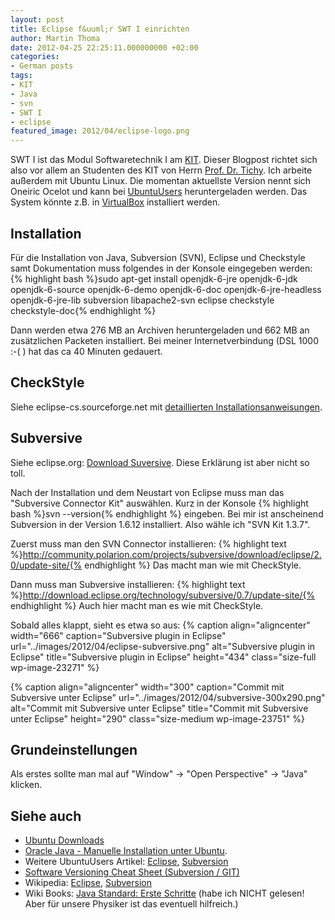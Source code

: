 ```yaml
---
layout: post
title: Eclipse f&uuml;r SWT I einrichten
author: Martin Thoma
date: 2012-04-25 22:25:11.000000000 +02:00
categories:
- German posts
tags:
- KIT
- Java
- svn
- SWT I
- eclipse
featured_image: 2012/04/eclipse-logo.png
---
```

<div class="info">SWT I ist das Modul Softwaretechnik I am <a href="http://de.wikipedia.org/wiki/Karlsruher_Institut_f%C3%BCr_Technologie">KIT</a>. Dieser Blogpost richtet sich also vor allem an Studenten des KIT von Herrn <a href="http://www.ipd.uka.de/Tichy/people.php?id=15">Prof. Dr. Tichy</a>. Ich arbeite au&szlig;erdem mit Ubuntu Linux. Die momentan aktuellste Version nennt sich Oneiric Ocelot und kann bei <a href="http://wiki.ubuntuusers.de/Downloads/Oneiric_Ocelot">UbuntuUsers</a> heruntergeladen werden. Das System k&ouml;nnte z.B. in <a href="http://wiki.ubuntuusers.de/VirtualBox">VirtualBox</a> installiert werden.</div>
<a id="more"></a><a id="more-22911"></a>

<h2>Installation</h2>
F&uuml;r die Installation von Java, Subversion (SVN), Eclipse und Checkstyle samt Dokumentation muss folgendes in der Konsole eingegeben werden:
{% highlight bash %}sudo apt-get install openjdk-6-jre openjdk-6-jdk openjdk-6-source openjdk-6-demo openjdk-6-doc openjdk-6-jre-headless openjdk-6-jre-lib subversion libapache2-svn eclipse checkstyle checkstyle-doc{% endhighlight %}

Dann werden etwa 276 MB an Archiven heruntergeladen und 662 MB an zus&auml;tzlichen Packeten installiert. Bei meiner Internetverbindung (DSL 1000 :-( ) hat das ca 40 Minuten gedauert.

<h2>CheckStyle</h2>
Siehe eclipse-cs.sourceforge.net mit <a href="http://eclipse-cs.sourceforge.net/downloads.html">detaillierten Installationsanweisungen</a>. 

<h2>Subversive</h2>
Siehe eclipse.org: <a href="http://www.eclipse.org/subversive/downloads.php#indigo_stable">Download Suversive</a>.
Diese Erkl&auml;rung ist aber nicht so toll.

Nach der Installation und dem Neustart von Eclipse muss man das "Subversive Connector Kit" ausw&auml;hlen. Kurz in der Konsole {% highlight bash %}svn --version{% endhighlight %} eingeben. Bei mir ist anscheinend Subversion in der Version 1.6.12 installiert. Also w&auml;hle ich "SVN Kit 1.3.7".

Zuerst muss man den SVN Connector installieren:
{% highlight text %}http://community.polarion.com/projects/subversive/download/eclipse/2.0/update-site/{% endhighlight %}
Das macht man wie mit CheckStyle.

Dann muss man Subversive installieren:
{% highlight text %}http://download.eclipse.org/technology/subversive/0.7/update-site/{% endhighlight %}
Auch hier macht man es wie mit CheckStyle.

Sobald alles klappt, sieht es etwa so aus:
{% caption align="aligncenter" width="666" caption="Subversive plugin in Eclipse" url="../images/2012/04/eclipse-subversive.png" alt="Subversive plugin in Eclipse" title="Subversive plugin in Eclipse" height="434" class="size-full wp-image-23271" %}

{% caption align="aligncenter" width="300" caption="Commit mit Subversive unter Eclipse" url="../images/2012/04/subversive-300x290.png" alt="Commit mit Subversive unter Eclipse" title="Commit mit Subversive unter Eclipse" height="290" class="size-medium wp-image-23751" %}

<h2>Grundeinstellungen</h2>
Als erstes sollte man mal auf "Window" -> "Open Perspective" -> "Java" klicken.

<h2>Siehe auch</h2>
<ul>
  <li><a href="http://wiki.ubuntuusers.de/Downloads">Ubuntu Downloads</a></li>
  <li><a href="http://wiki.ubuntuusers.de/Java/Installation/Oracle_Java">Oracle Java - Manuelle Installation unter Ubuntu</a>.</li>
  <li>Weitere UbuntuUsers Artikel: <a href="http://wiki.ubuntuusers.de/Eclipse">Eclipse</a>, <a href="http://wiki.ubuntuusers.de/Subversion">Subversion</a></li>
  <li><a href="http://martin-thoma.com/software-versioning-cheat-sheet/" title="Software Versioning Cheat Sheet">Software Versioning Cheat Sheet (Subversion / GIT)</a></li>
  <li>Wikipedia: <a href="http://de.wikipedia.org/wiki/Eclipse_(IDE)">Eclipse</a>, <a href="http://de.wikipedia.org/wiki/Apache_Subversion">Subversion</a></li>
  <li>Wiki Books: <a href="http://de.wikibooks.org/wiki/Java_Standard:_Erste_Schritte">Java Standard: Erste Schritte</a> (habe ich NICHT gelesen! Aber f&uuml;r unsere Physiker ist das eventuell hilfreich.)</li>
</ul>
